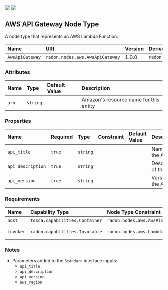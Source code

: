 ![](https://img.shields.io/badge/Status:-RELEASED-green)
![](https://img.shields.io/badge/%20-DEPLOYABLE-blueviolet)

## AWS API Gateway Node Type

A node type that represents an AWS Lambda Function.

| Name | URI | Version | Derived From |
|:---- |:--- |:------- |:------------ |
| `AwsApiGateway` | `radon.nodes.aws.AwsApiGateway` | 1.0.0 | `radon.nodes.abstract.ApiGateway` |

### Attributes

| Name | Type | Default Value | Description |
|:---- |:---- |:------------- |:----------- |
| `arn` | `string` |   | Amazon's resource name for this entity |

### Properties

| Name | Required | Type | Constraint | Default Value | Description |
|:---- |:-------- |:---- |:---------- |:------------- |:----------- |
| `api_title` | `true` | `string` |  |  | Name of the API |
| `api_description` | `true` | `string` |  |  |  Description of the API |
| `api_version` | `true` | `string` |  |  | Version of the API |

### Requirements

| Name | Capability Type | Node Type Constraint | Relationship Type | Occurrences |
|:---- |:--------------- |:-------------------- |:----------------- |:------------|
| `host` | `tosca.capabilities.Container` | `radon.nodes.aws.AwsPlatform` | `tosca.relationships.HostedOn`| [1, 1] |
| `invoker` | `radon.capabilities.Invocable` | `radon.nodes.aws.LambdaFunction` | `radon.relationships.aws.Triggers`| [0, UNBOUNDED] |

### Notes

* Parameters added to the `Standard` interface inputs:
    * `api_title`
    * `api_description`
    * `api_version`
    * `aws_region`
